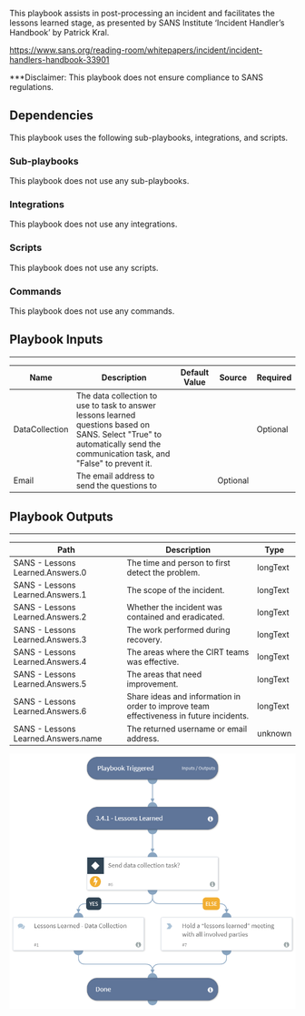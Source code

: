This playbook assists in post-processing an incident and facilitates the lessons learned stage, as presented by SANS Institute ‘Incident Handler’s Handbook’ by Patrick Kral.

https://www.sans.org/reading-room/whitepapers/incident/incident-handlers-handbook-33901

***Disclaimer: This playbook does not ensure compliance to SANS regulations.

## Dependencies
This playbook uses the following sub-playbooks, integrations, and scripts.

### Sub-playbooks
This playbook does not use any sub-playbooks.

### Integrations
This playbook does not use any integrations.

### Scripts
This playbook does not use any scripts.

### Commands
This playbook does not use any commands.

## Playbook Inputs
---

| **Name** | **Description** | **Default Value** | **Source** | **Required** |
| --- | --- | --- | --- | --- |
| DataCollection | The data collection to use to task to answer lessons learned questions based on SANS. Select "True" to automatically send the communication task, and "False"  to prevent it. |  |  | Optional |
| Email | The email address to send the questions to  |  | Optional |

## Playbook Outputs
---

| **Path** | **Description** | **Type** |
| --- | --- | --- |
| SANS - Lessons Learned.Answers.0 | The time and  person to first detect the problem. | longText |
| SANS - Lessons Learned.Answers.1 | The scope of the incident. | longText |
| SANS - Lessons Learned.Answers.2 | Whether the incident was contained and eradicated. | longText |
| SANS - Lessons Learned.Answers.3 | The work performed during recovery. | longText |
| SANS - Lessons Learned.Answers.4 | The areas where the CIRT teams was effective. | longText |
| SANS - Lessons Learned.Answers.5 | The areas that need improvement. | longText |
| SANS - Lessons Learned.Answers.6 | Share ideas and information in order to improve team effectiveness in future incidents. | longText |
| SANS - Lessons Learned.Answers.name | The returned username or email address. | unknown |

![NIST_Lessons_Learned](https://github.com/ElazarK/content-docs/blob/master/images/playbooks/NIST_Lessons_Learned.png)
